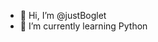 - 👋 Hi, I’m @justBoglet
- 🌱 I’m currently learning Python


<!---
justBoglet/justBoglet is a ✨ special ✨ repository because its `README.md` (this file) appears on your GitHub profile.
You can click the Preview link to take a look at your changes.
--->
